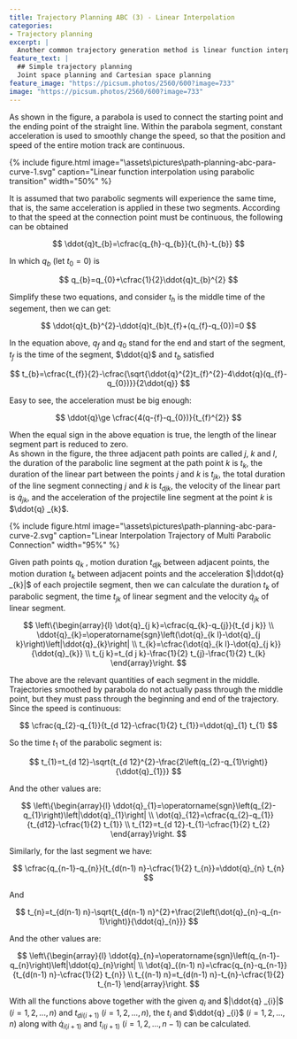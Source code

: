 ```yaml
---
title: Trajectory Planning ABC (3) - Linear Interpolation 
categories:
- Trajectory planning
excerpt: |
  Another common trajectory generation method is linear function interpolation.   
feature_text: |
  ## Simple trajectory planning
  Joint space planning and Cartesian space planning 
feature_image: "https://picsum.photos/2560/600?image=733"
image: "https://picsum.photos/2560/600?image=733"
---
```


As shown in the figure, a parabola is used to connect the starting point and the ending point of the straight line. Within the parabola segment, constant acceleration is used to smoothly change the speed, so that the position and speed of the entire motion track are continuous.  

{% include figure.html image="\assets\pictures\path-planning-abc-para-curve-1.svg" caption="Linear function interpolation using parabolic transition" width="50%" %}

It is assumed that two parabolic segments will experience the same time, that is, the same acceleration is applied in these two segments. According to that the speed at the connection point must be continuous, the following can be obtained  

$$
\ddot{q}t_{b}=\cfrac{q_{h}-q_{b}}{t_{h}-t_{b}}
$$

In which $q_{b}$ (let $t_{0}=0$) is

$$
q_{b}=q_{0}+\cfrac{1}{2}\ddot{q}t_{b}^{2}
$$

Simplify these two equations, and consider $t_{h}$ is the middle time of the segement, then we can get:  

$$
\ddot{q}t_{b}^{2}-\ddot{q}t_{b}t_{f}+(q_{f}-q_{0})=0
$$

In the equation above, $q_{f}$ and $q_{0}$ stand for the end and start of the segment, $t_{f}$ is the time of the segment, $\ddot{q}$ and $t_{b}$ satisfied  

$$
t_{b}=\cfrac{t_{f}}{2}-\cfrac{\sqrt{\ddot{q}^{2}t_{f}^{2}-4\ddot{q}(q_{f}-q_{0})}}{2\ddot{q}}
$$

Easy to see, the acceleration must be big enough:

$$
\ddot{q}\ge \cfrac{4(q-{f}-q_{0})}{t_{f}^{2}}
$$

When the equal sign in the above equation is true, the length of the linear segment part is reduced to zero.  
As shown in the figure, the three adjacent path points are called $j$, $k$ and $l$, the duration of the parabolic line segment at the path point $k$ is $t_{k}$, the duration of the linear part between the points $j$ and $k$ is $t_{jk}$, the total duration of the line segment connecting $j$ and $k$ is $t_{djk}$, the velocity of the linear part is $\dot{q} _{jk}$, and the acceleration of the projectile line segment at the point $k$ is $\ddot{q} _{k}$.  


{% include figure.html image="\assets\pictures\path-planning-abc-para-curve-2.svg" caption="Linear Interpolation Trajectory of Multi Parabolic Connection" width="95%" %}  

Given path points $q_{k}$ , motion duration $t_{djk}$ between adjacent points, the motion duration $t_{k}$ between adjacent points and the acceleration $|\ddot{q} _{k}|$ of each projectile segment, then we can calculate the duration $t_{k}$ of parabolic segment, the time $t_{jk}$ of linear segment and the velocity $\dot{q} _{jk}$ of linear segment.  

$$
\left\{\begin{array}{l}
\dot{q}_{j k}=\cfrac{q_{k}-q_{j}}{t_{d j k}} \\
\ddot{q}_{k}=\operatorname{sgn}\left(\dot{q}_{k l}-\dot{q}_{j k}\right)\left|\ddot{q}_{k}\right| \\
t_{k}=\cfrac{\dot{q}_{k l}-\dot{q}_{j k}}{\ddot{q}_{k}} \\
t_{j k}=t_{d j k}-\frac{1}{2} t_{j}-\frac{1}{2} t_{k}
\end{array}\right.
$$

The above are the relevant quantities of each segment in the middle. Trajectories smoothed by parabola do not actually pass through the middle point, but they must pass through the beginning and end of the trajectory.  
Since the speed is continuous:

$$
\cfrac{q_{2}-q_{1}}{t_{d 12}-\cfrac{1}{2} t_{1}}=\ddot{q}_{1} t_{1}
$$

So the time $t_{1}$ of the parabolic segment is:

$$
t_{1}=t_{d 12}-\sqrt{t_{d 12}^{2}-\frac{2\left(q_{2}-q_{1}\right)}{\ddot{q}_{1}}}
$$

And the other values are:  

$$
\left\{\begin{array}{l}
\ddot{q}_{1}=\operatorname{sgn}\left(q_{2}-q_{1}\right)\left|\ddot{q}_{1}\right| \\
\dot{q}_{12}=\cfrac{q_{2}-q_{1}}{t_{d12}-\cfrac{1}{2} t_{1}} \\
t_{12}=t_{d 12}-t_{1}-\cfrac{1}{2} t_{2}
\end{array}\right.
$$  

Similarly, for the last segment we have:  

$$
\cfrac{q_{n-1}-q_{n}}{t_{d(n-1) n}-\cfrac{1}{2} t_{n}}=\ddot{q}_{n} t_{n}
$$

And

$$
t_{n}=t_{d(n-1) n}-\sqrt{t_{d(n-1) n}^{2}+\frac{2\left(\dot{q}_{n}-q_{n-1}\right)}{\ddot{q}_{n}}}
$$

And the other values are:

$$
\left\{\begin{array}{l}
\ddot{q}_{n}=\operatorname{sgn}\left(q_{n-1}-q_{n}\right)\left|\ddot{q}_{n}\right| \\
\dot{q}_{(n-1) n}=\cfrac{q_{n}-q_{n-1}}{t_{d(n-1) n}-\cfrac{1}{2} t_{n}} \\
t_{(n-1) n}=t_{d(n-1) n}-t_{n}-\cfrac{1}{2} t_{n-1}
\end{array}\right.
$$

With all the functions above together with the given $q_{i}$ and $|\ddot{q} _{i}|$ ($i=1,2,...,n$) and $t_{di(i+1)}$ ($i=1,2,...,n$), the $t_{i}$ and $\ddot{q} _{i}$ ($i=1,2,...,n$) along with $\dot{q} _{i(i+1)}$ and $t _{i(i+1)}$ ($i=1,2,...,n-1$) can be calculated.